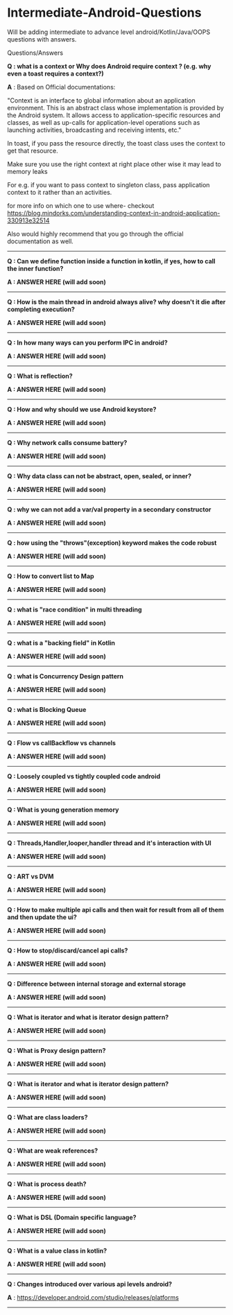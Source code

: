 # Intermediate-Android-Questions
Will be adding intermediate to advance level android/Kotlin/Java/OOPS questions with answers.

Questions/Answers


**Q : what is a context or Why does Android require context ? (e.g. why even a toast requires a context?)**

**A** : 
Based on Official documentations: 

"Context is an interface to global information about an application environment. This is an abstract class whose implementation is provided by the Android system. It allows access to application-specific resources and classes, as well as up-calls for application-level operations such as launching activities, broadcasting and receiving intents, etc."

In toast, if you pass the resource directly, the toast class uses the context to get that resource.

Make sure you use the right context at right place other wise it may lead to memory leaks

For e.g. if you want to pass context to singleton class, pass application context to it rather than an activities.

for more info on which one to use where- checkout https://blog.mindorks.com/understanding-context-in-android-application-330913e32514

Also would highly recommend that you go through the official documentation as well. 

----------------------------------------------------------------------------------------------------------------------------------------------------------------------------

**Q : Can we define function inside a function in kotlin, if yes, how to call the inner function?**

**A : ANSWER HERE (will add soon)**

----------------------------------------------------------------------------------------------------------------------------------------------------------------------------

**Q : How is the main thread in android always alive? why doesn't it die after completing execution?**

**A : ANSWER HERE (will add soon)**

----------------------------------------------------------------------------------------------------------------------------------------------------------------------------

**Q : In how many ways can you perform IPC in android?**

**A : ANSWER HERE (will add soon)**

----------------------------------------------------------------------------------------------------------------------------------------------------------------------------

**Q : What is reflection?**

**A : ANSWER HERE (will add soon)**

----------------------------------------------------------------------------------------------------------------------------------------------------------------------------

**Q : How and why should we use Android keystore?**

**A : ANSWER HERE (will add soon)**

----------------------------------------------------------------------------------------------------------------------------------------------------------------------------

**Q : Why network calls consume battery?**

**A : ANSWER HERE (will add soon)**

----------------------------------------------------------------------------------------------------------------------------------------------------------------------------

**Q : Why data class can not be abstract, open, sealed, or inner?**

**A : ANSWER HERE (will add soon)**

----------------------------------------------------------------------------------------------------------------------------------------------------------------------------

**Q : why we can not add a var/val property in a secondary constructor**

**A : ANSWER HERE (will add soon)**

----------------------------------------------------------------------------------------------------------------------------------------------------------------------------

**Q : how using the "throws"(exception) keyword makes the code robust**

**A : ANSWER HERE (will add soon)**

----------------------------------------------------------------------------------------------------------------------------------------------------------------------------

**Q : How to convert list to Map**

**A : ANSWER HERE (will add soon)**

----------------------------------------------------------------------------------------------------------------------------------------------------------------------------

**Q : what is "race condition" in multi threading**

**A : ANSWER HERE (will add soon)**

----------------------------------------------------------------------------------------------------------------------------------------------------------------------------

**Q : what is a "backing field" in Kotlin**

**A : ANSWER HERE (will add soon)**

----------------------------------------------------------------------------------------------------------------------------------------------------------------------------

**Q : what is Concurrency Design pattern**

**A : ANSWER HERE (will add soon)**

----------------------------------------------------------------------------------------------------------------------------------------------------------------------------

**Q : what is Blocking Queue**

**A : ANSWER HERE (will add soon)**

----------------------------------------------------------------------------------------------------------------------------------------------------------------------------

**Q : Flow vs callBackflow vs channels**

**A : ANSWER HERE (will add soon)**

----------------------------------------------------------------------------------------------------------------------------------------------------------------------------

**Q : Loosely coupled vs tightly coupled code android**

**A : ANSWER HERE (will add soon)**

----------------------------------------------------------------------------------------------------------------------------------------------------------------------------

**Q : What is young generation memory**

**A : ANSWER HERE (will add soon)**

----------------------------------------------------------------------------------------------------------------------------------------------------------------------------

**Q : Threads,Handler,looper,handler thread and it's interaction with UI**

**A : ANSWER HERE (will add soon)**

----------------------------------------------------------------------------------------------------------------------------------------------------------------------------

**Q : ART vs DVM**

**A : ANSWER HERE (will add soon)**

----------------------------------------------------------------------------------------------------------------------------------------------------------------------------

**Q : How to make multiple api calls and then wait for result from all of them and then update the ui?**

**A : ANSWER HERE (will add soon)**

----------------------------------------------------------------------------------------------------------------------------------------------------------------------------

**Q : How to stop/discard/cancel api calls?**

**A : ANSWER HERE (will add soon)**

----------------------------------------------------------------------------------------------------------------------------------------------------------------------------

**Q : Difference between internal storage and external storage**

**A : ANSWER HERE (will add soon)**

----------------------------------------------------------------------------------------------------------------------------------------------------------------------------

**Q : What is iterator and what is iterator design pattern?**

**A : ANSWER HERE (will add soon)**

----------------------------------------------------------------------------------------------------------------------------------------------------------------------------

**Q : What is Proxy design pattern?**

**A : ANSWER HERE (will add soon)**

----------------------------------------------------------------------------------------------------------------------------------------------------------------------------
**Q : What is iterator and what is iterator design pattern?**

**A : ANSWER HERE (will add soon)**

----------------------------------------------------------------------------------------------------------------------------------------------------------------------------

**Q : What are class loaders?**

**A : ANSWER HERE (will add soon)**

----------------------------------------------------------------------------------------------------------------------------------------------------------------------------

**Q : What are weak references?**

**A : ANSWER HERE (will add soon)**

----------------------------------------------------------------------------------------------------------------------------------------------------------------------------

**Q : What is process death?**

**A : ANSWER HERE (will add soon)**

----------------------------------------------------------------------------------------------------------------------------------------------------------------------------

**Q : What is DSL (Domain specific language?**

**A : ANSWER HERE (will add soon)**

----------------------------------------------------------------------------------------------------------------------------------------------------------------------------

**Q : What is a value class in kotlin?**

**A : ANSWER HERE (will add soon)**

----------------------------------------------------------------------------------------------------------------------------------------------------------------------------

**Q : Changes introduced over various api levels android?**

**A** : https://developer.android.com/studio/releases/platforms

----------------------------------------------------------------------------------------------------------------------------------------------------------------------------





















